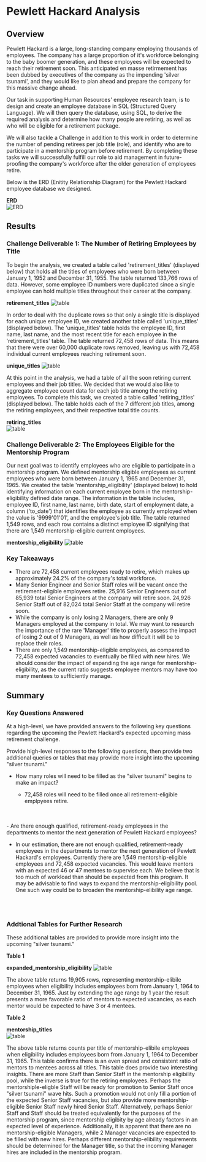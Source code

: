 # Pewlett Hackard Analysis

## Overview
Pewlett Hackard is a large, long-standing company employing thousands of employees. The company has a large proportion of it's workforce belonging to the baby boomer generation, and these employees will be expected to reach their retirement soon. This anticipated en masse retirmement has been dubbed by executives of the company as the impending 'silver tsunami', and they would like to plan ahead and prepare the company for this massive change ahead.

Our task in supporting Human Resources' employee research team, is to design and create an employee database in SQL (Structured Query Language). We will then query the database, using SQL, to derive the required analysis and determine how many people are retiring, as well as who will be eligible for a retirement package.

We will also tackle a Challenge in addition to this work in order to determine the number of pending retirees per job title (role), and identify who are to participate in a mentorship program before retirement. By completing these tasks we will successfully fulfill our role to aid management in future-proofing the company's workforce after the older generation of employees retire.

Below is the ERD (Enitity Relationship Diagram) for the Pewlett Hackard employee database we designed.

__ERD__ <br>
![ERD](EmployeeDB.png)

## Results

### Challenge Deliverable 1: The Number of Retiring Employees by Title

To begin the analysis, we created a table called 'retirement_titles' (displayed below) that holds all the titles of employees who were born between January 1, 1952 and December 31, 1955. The table returned 133,766 rows of data. However, some employee ID numbers were duplicated since a single employee can hold multiple titles throughout their career at the company. 

__retirement_titles__
![table](Images/retirement_titles.png)

In order to deal with the duplicate rows so that only a single title is displayed for each unique employee ID, we created another table called 'unique_titles' (displayed below). The 'unique_titles' table holds the employee ID, first name, last name, and the most recent title for each employee in the 'retirement_titles' table. The table returned 72,458 rows of data. This means that there were over 60,000 duplicate rows removed, leaving us with 72,458 individual current employees reaching retirement soon.  

__unique_titles__
![table](Images/unique_titles.png)

At this point in the analysis, we had a table of all the soon retiring current employees and their job titles. We decided that we would also like to aggregate employee count data for each job title among the retiring employees. To complete this task, we created a table called 'retiring_titles' (displayed below). The table holds each of the 7 different job titles, among the retiring employees, and their respective total title counts. 

__retiring_titles__ <br>
![table](Images/retiring_titles.png)

### Challenge Deliverable 2: The Employees Eligible for the Mentorship Program

Our next goal was to identify employees who are eligible to participate in a mentorship program. We defined mentorship eligible employees as current employees who were born between January 1, 1965 and December 31, 1965. We created the table 'mentorship_eligibility' (displayed below) to hold identifying information on each current employee born in the mentorship-eligibility defined date range. The information in the table includes, employee ID, first name, last name, birth date, start of employment date, a column ('to_date') that identifies the employee as currently employed when the value is '9999'01'01', and the employee's job title. The table returned 1,549 rows, and each row contains a distinct employee ID signifying that there are 1,549 mentorship-eligible current employees.

__mentorship_eligibility__
![table](Images/mentorship_eligibility.png)

### Key Takeaways
- There are 72,458 current employees ready to retire, which makes up approximately 24.2% of the company's total workforce.
- Many Senior Engineer and Senior Staff roles will be vacant once the retirement-eligible employees retire. 25,916 Senior Engineers out of 85,939 total Senior Engineers at the company will retire soon. 24,926 Senior Staff out of 82,024 total Senior Staff at the company will retire soon.
- While the company is only losing 2 Managers, there are only 9 Managers employed at the company in total. We may want to research the importance of the rare 'Manager' title to properly assess the impact of losing 2 out of 9 Managers, as well as how difficult it will be to replace their roles.
- There are only 1,549 mentorship-eligible employees, as compared to 72,458 expected vacancies to eventually be filled with new hires. We should consider the impact of expanding the age range for mentorship-eligibility, as the current ratio suggests employee mentors may have too many mentees to sufficiently manage.

## Summary

### Key Questions Answered

At a high-level, we have provided answers to the following key questions regarding the upcoming the Pewlett Hackard's expected upcoming mass retirement challenge.

Provide high-level responses to the following questions, then provide two additional queries or tables that may provide more insight into the upcoming "silver tsunami."

- How many roles will need to be filled as the "silver tsunami" begins to make an impact?
  
  - 72,458 roles will need to be filled once all retirement-eligible emplpyees retire.
<br>
<br>
- Are there enough qualified, retirement-ready employees in the departments to mentor the next generation of Pewlett Hackard employees?

  - In our estimation, there are not enough qualified, retirement-ready employees in the departments to mentor the next generation of Pewlett Hackard's employees. Currently there are 1,549 mentorship-eligible employees and 72,458 expected vacancies. This would leave mentors with an expected 46 or 47 mentees to supervise each. We believe that is too much of workload than should be expected from this program. It may be advisable to find ways to expand the mentorship-eligibility pool. One such way could be to broaden the mentorship-elibility age range.
<br>
<br>

### Addtional Tables for Further Research

These additional tables are provided to provide more insight into the upcoming "silver tsunami."

__Table 1__

__expanded_mentorship_eligibility__
![table](Images/expanded_mentorship_eligibility.png)

The above table returns 19,905 rows, representing mentorship-elibile employees when eligibility includes employees born from January 1, 1964 to December 31, 1965. Just by extending the age range by 1 year the result presents a more favorable ratio of mentors to expected vacancies, as each mentor would be expected to have 3 or 4 mentees.

__Table 2__

__mentorship_titles__ <br>
![table](Images/mentorship_titles.png)

The above table returns counts per title of mentorship-elibile employees when eligibility includes employees born from January 1, 1964 to December 31, 1965. This table confirms there is an even spread and consistent ratio of mentors to mentees across all titles. This table does provide two interesting insights. There are more Staff than Senior Staff in the mentorship eligibility pool, while the inverse is true for the retiring employees. Perhaps the mentorshiple-eligble Staff will be ready for promotion to Senior Staff once "silver tsunami" wave hits. Such a promotion would not only fill a portion of the expected Senior Staff vacancies, but also provide more mentorship-eligible Senior Staff newly hired Senior Staff. Alternatvely, perhaps Senior Staff and Staff should be treated equivalently for the purposes of the mentorship program, since mentorship eligibity by age already factors in an expected level of experience. Additionally, it is apparent that there are no mentorship-eligible Managers, while 2 Manager vacancies are expected to be filled with new hires. Perhaps different mentorship-elibility requirements should be determined for the Manager title, so that the incoming Manager hires are included in the mentorship program.